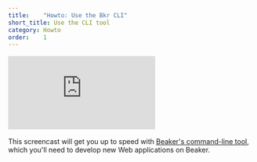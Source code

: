 ```yaml
---
title:    "Howto: Use the Bkr CLI"
short_title: Use the CLI tool
category: Howto
order:    1
---
```


<div class="yt-video centered" style="margin-top: 1rem; margin-bottom: 1rem">
  <iframe src="https://www.youtube.com/embed/hBsJskcGIsA" frameborder="0" allowfullscreen></iframe>
</div>

This screencast will get you up to speed with [Beaker's command-line tool](https://github.com/beakerbrowser/bkr), which you'll need to develop new Web applications on Beaker.